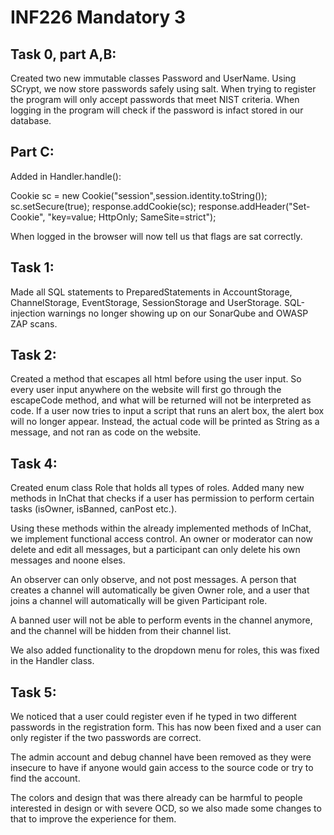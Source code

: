 # INF226 Mandatory 3

## Task 0, part A,B:

Created two new immutable classes Password and UserName. Using SCrypt, we now store passwords safely using salt.
When trying to register the program will only accept passwords that meet NIST criteria. When logging in the program
will check if the password is infact stored in our database. 

## Part C:
Added in Handler.handle():

Cookie sc = new Cookie("session",session.identity.toString());
sc.setSecure(true);
response.addCookie(sc);
response.addHeader("Set-Cookie", "key=value; HttpOnly; SameSite=strict");

When logged in the browser will now tell us that flags are sat correctly.

## Task 1:

Made all SQL statements to PreparedStatements in AccountStorage, ChannelStorage, EventStorage, SessionStorage and UserStorage.
SQL-injection warnings no longer showing up on our SonarQube and OWASP ZAP scans.

## Task 2:

Created a method that escapes all html before using the user input. So every user input anywhere on the website will 
first go through the escapeCode method, and what will be returned will not be interpreted as code.
If a user now tries to input a script that runs an alert box, the alert box will no longer appear. Instead, the actual
code will be printed as String as a message, and not ran as code on the website.

## Task 4:

Created enum class Role that holds all types of roles. Added many new methods in InChat that checks if a user has
permission to perform certain tasks (isOwner, isBanned, canPost etc.). 

Using these methods within the already implemented methods of InChat, we implement functional access control. 
An owner or moderator can now delete and edit all messages, but a participant can only delete his own messages 
and noone elses. 

An observer can only observe, and not post messages. A person that creates a channel will automatically be given 
Owner role, and a user that joins a channel will automatically will be given Participant role. 

A banned user will not be able to perform events in the channel anymore, and the channel will be hidden from 
their channel list.

We also added functionality to the dropdown menu for roles, this was fixed in the Handler class.

## Task 5:

We noticed that a user could register even if he typed in two different passwords in the registration form.
This has now been fixed and a user can only register if the two passwords are correct.

The admin account and debug channel have been removed as they were insecure to have if anyone would gain access to the source code or try to find the account.

The colors and design that was there already can be harmful to people interested in design or with severe OCD, so we
also made some changes to that to improve the experience for them.
